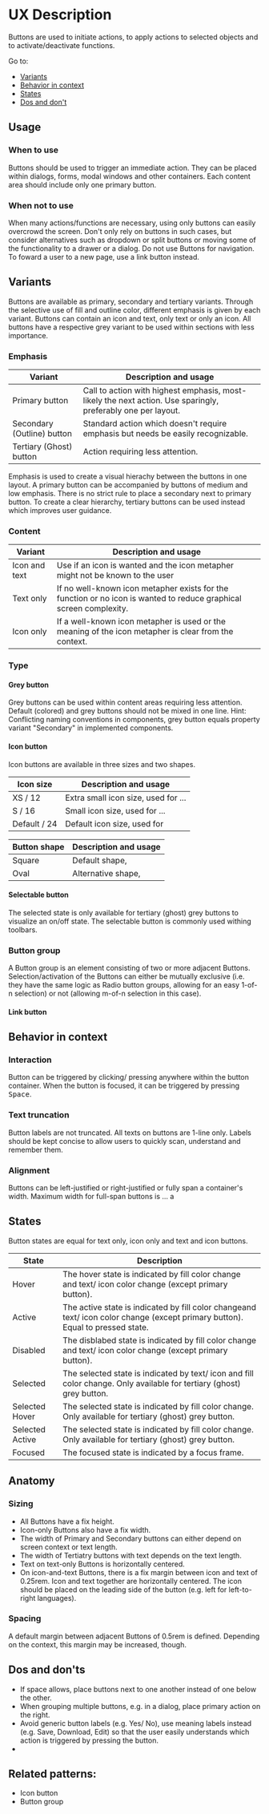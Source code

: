 # UX Description

Buttons are used to initiate actions, to apply actions to selected objects and to activate/deactivate functions. 

Go to:

- [Variants](#variants)
- [Behavior in context](#behavior-in-context)
- [States](#states)
- [Dos and don't](#dos-and-don't)

## Usage

### When to use

Buttons should be used to trigger an immediate action. They can be placed within dialogs, forms, modal windows and other containers. Each content area should include only one primary button. 

### When not to use

When many actions/functions are necessary, using only buttons can easily overcrowd the screen. Don't only rely on buttons in such cases, but consider alternatives such as dropdown or split buttons or moving some of the functionality to a drawer or a dialog. 
Do not use Buttons for navigation. To foward a user to a new page, use a link button instead.

## Variants

Buttons are available as primary, secondary and tertiary variants. Through the selective use of fill and outline color, different emphasis is given by each variant. Buttons can contain an icon and text, only text or only an icon. All buttons have a respective grey variant to be used within sections with less importance.

<!-- illustration here -->

### Emphasis 

| Variant                      | Description and usage                                                             |
| ---------------------------- | --------------------------------------------------------------------------------- |
| Primary button               | Call to action with highest emphasis, most-likely the next action. Use sparingly, preferably one per layout. |
| Secondary (Outline) button   | Standard action which doesn't require emphasis but needs be easily recognizable.  |
| Tertiary (Ghost) button      | Action requiring less attention.                                                  |

Emphasis is used to create a visual hierachy between the buttons in one layout. A primary button can be accompanied by buttons of medium and low emphasis. There is no strict rule to place a secondary next to primary button. To create a clear hierarchy, tertiary buttons can be used instead which improves user guidance.

### Content

| Variant            | Description and usage                                                                                                       |
| ------------------ | --------------------------------------------------------------------------------------------------------------------------- |
| Icon and text      | Use if an icon is wanted and the icon metapher might not be known to the user                                               |
| Text only          | If no well-known icon metapher exists for the function or no icon is wanted to reduce graphical screen complexity.          |
| Icon only          | If a well-known icon metapher is used or the meaning of the icon metapher is clear from the context.                        |

### Type

#### Grey button

Grey buttons can be used within content areas requiring less attention. Default (colored) and grey buttons should not be mixed in one line.
Hint: Conflicting naming conventions in components, grey button equals property variant "Secondary" in implemented components.

#### Icon button

Icon buttons are available in three sizes and two shapes. 

| Icon size          | Description and usage                                                                                                       |
| ------------------ | --------------------------------------------------------------------------------------------------------------------------- |
| XS / 12            | Extra small icon size, used for ...                                               |
| S  / 16            | Small icon size, used for ...          |
| Default / 24       | Default icon size, used for                        |

<!-- Development has four sizes (also 32) - why the difference? -->
<!-- Usage guideline??? -->

| Button shape       | Description and usage                                                                                                       |
| ------------------ | --------------------------------------------------------------------------------------------------------------------------- |
| Square             | Default shape,                                               |
| Oval               | Alternative shape,          |

<!-- Usage guideline??? -->

#### Selectable button

The selected state is only available for tertiary (ghost) grey buttons to visualize an on/off state. The selectable button is commonly used withing toolbars.

### Button group

A Button group is an element consisting of two or more adjacent Buttons. Selection/activation of the Buttons can either be mutually exclusive (i.e. they have the same logic as Radio button groups, allowing for an easy 1-of-n selection) or not (allowing m-of-n selection in this case).

<!-- When to use? What options for button type/ variants? used in toolbar? Could have it's own chapter -->

#### Link button

<!-- The link button forwards the user to a new page. The page can either be opened within the same or a new window/tab. -->
<!-- Link Button proposed in Figma, should it be included here? -->

## Behavior in context

### Interaction

Button can be triggered by clicking/ pressing anywhere within the button container. When the button is focused, it can be triggered by pressing <kbd>Space</kbd>.
<!-- why only space and not enter? -->

### Text truncation

Button labels are not truncated. All texts on buttons are 1-line only. Labels should be kept concise to allow users to quickly scan, understand and remember them. 

### Alignment

Buttons can be left-justified or right-justified or fully span a container's width. Maximum width for full-span buttons is ... a
<!-- Do we have these options? is there a max width? -->

## States

Button states are equal for text only, icon only and text and icon buttons.

<!-- Illustration here -->

| State              | Description                                                                                                                   |
| ------------------ | ------------------------------------------------------------------------------------------------------------------------------|
| Hover              | The hover state is indicated by fill color change and text/ icon color change (except primary button).                        |
| Active             | The active state is indicated by fill color changeand text/ icon color change (except primary button). Equal to pressed state.|
| Disabled           | The disblabed state is indicated by fill color change and text/ icon color change (except primary button).                    |
| Selected           | The selected state is indicated by text/ icon and fill color change. Only available for tertiary (ghost) grey button.         |
| Selected Hover     | The selected state is indicated by fill color change. Only available for tertiary (ghost) grey button.                        |
| Selected Active    | The selected state is indicated by fill color change. Only available for tertiary (ghost) grey button.                        |
| Focused            | The focused state is indicated by a focus frame.                                                                              |

## Anatomy

### Sizing

- All Buttons have a fix height.
- Icon-only Buttons also have a fix width.
- The width of Primary and Secondary buttons can either depend on screen context or text length.
- The width of Tertiatry buttons with text depends on the text length.
- Text on text-only Buttons is horizontally centered.
- On icon-and-text Buttons, there is a fix margin between icon and text of 0.25rem. Icon and text together are horizontally centered. The icon should be placed on the leading side of the button (e.g. left for left-to-right languages).

### Spacing

A default margin between adjacent Buttons of 0.5rem is defined. Depending on the context, this margin may be increased, though.

## Dos and don'ts

- If space allows, place buttons next to one another instead of one below the other.
- When grouping multiple buttons, e.g. in a dialog, place primary action on the right. 
- Avoid generic button labels (e.g. Yes/ No), use meaning labels instead (e.g. Save, Download, Edit) so that the user easily understands which action is triggered by pressing the button.
- 


## Related patterns:

- Icon button
- Button group
